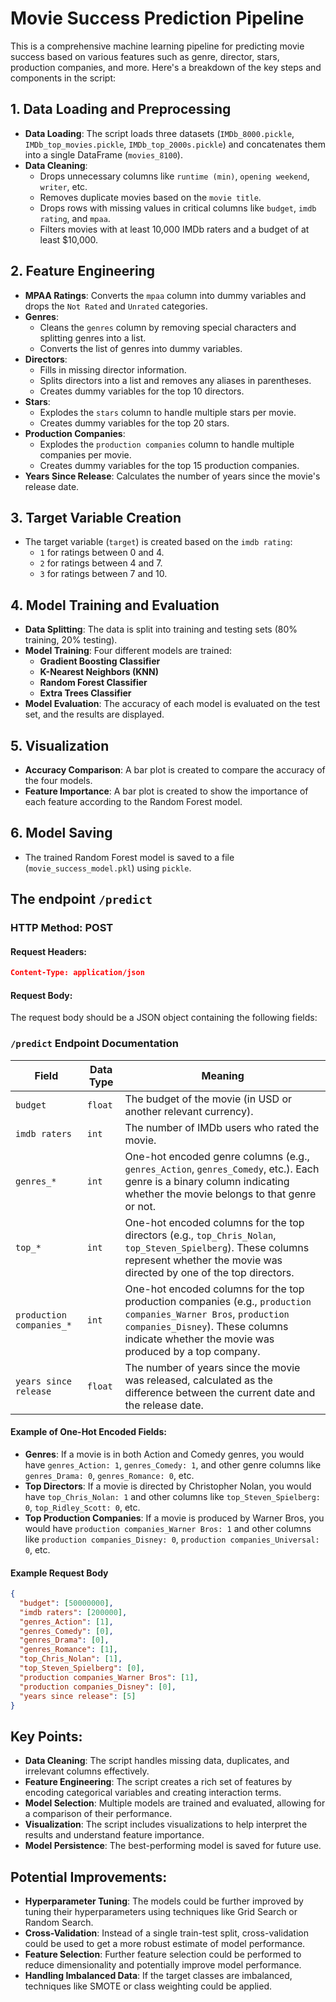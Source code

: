 # Movie Success Prediction Pipeline

This is a comprehensive machine learning pipeline for predicting movie success based on various features such as genre, director, stars, production companies, and more. Here's a breakdown of the key steps and components in the script:

## 1. **Data Loading and Preprocessing**
   - **Data Loading**: The script loads three datasets (`IMDb_8000.pickle`, `IMDb_top_movies.pickle`, `IMDb_top_2000s.pickle`) and concatenates them into a single DataFrame (`movies_8100`).
   - **Data Cleaning**: 
     - Drops unnecessary columns like `runtime (min)`, `opening weekend`, `writer`, etc.
     - Removes duplicate movies based on the `movie title`.
     - Drops rows with missing values in critical columns like `budget`, `imdb rating`, and `mpaa`.
     - Filters movies with at least 10,000 IMDb raters and a budget of at least $10,000.

## 2. **Feature Engineering**
   - **MPAA Ratings**: Converts the `mpaa` column into dummy variables and drops the `Not Rated` and `Unrated` categories.
   - **Genres**: 
     - Cleans the `genres` column by removing special characters and splitting genres into a list.
     - Converts the list of genres into dummy variables.
   - **Directors**:
     - Fills in missing director information.
     - Splits directors into a list and removes any aliases in parentheses.
     - Creates dummy variables for the top 10 directors.
   - **Stars**:
     - Explodes the `stars` column to handle multiple stars per movie.
     - Creates dummy variables for the top 20 stars.
   - **Production Companies**:
     - Explodes the `production companies` column to handle multiple companies per movie.
     - Creates dummy variables for the top 15 production companies.
   - **Years Since Release**: Calculates the number of years since the movie's release date.

## 3. **Target Variable Creation**
   - The target variable (`target`) is created based on the `imdb rating`:
     - `1` for ratings between 0 and 4.
     - `2` for ratings between 4 and 7.
     - `3` for ratings between 7 and 10.

## 4. **Model Training and Evaluation**
   - **Data Splitting**: The data is split into training and testing sets (80% training, 20% testing).
   - **Model Training**: Four different models are trained:
     - **Gradient Boosting Classifier**
     - **K-Nearest Neighbors (KNN)**
     - **Random Forest Classifier**
     - **Extra Trees Classifier**
   - **Model Evaluation**: The accuracy of each model is evaluated on the test set, and the results are displayed.

## 5. **Visualization**
   - **Accuracy Comparison**: A bar plot is created to compare the accuracy of the four models.
   - **Feature Importance**: A bar plot is created to show the importance of each feature according to the Random Forest model.

## 6. **Model Saving**
   - The trained Random Forest model is saved to a file (`movie_success_model.pkl`) using `pickle`.

## The endpoint `/predict`

### HTTP Method: POST

#### Request Headers:
```json
Content-Type: application/json
```

#### Request Body:
The request body should be a JSON object containing the following fields:

### `/predict` Endpoint Documentation

| Field                           | Data Type   | Meaning                                                                                                      |
|----------------------------------|-------------|--------------------------------------------------------------------------------------------------------------|
| `budget`                        | `float`     | The budget of the movie (in USD or another relevant currency).                                                |
| `imdb raters`                   | `int`       | The number of IMDb users who rated the movie.                                                                |
| `genres_*`                      | `int`       | One-hot encoded genre columns (e.g., `genres_Action`, `genres_Comedy`, etc.). Each genre is a binary column indicating whether the movie belongs to that genre or not. |
| `top_*`                         | `int`       | One-hot encoded columns for the top directors (e.g., `top_Chris_Nolan`, `top_Steven_Spielberg`). These columns represent whether the movie was directed by one of the top directors. |
| `production companies_*`        | `int`       | One-hot encoded columns for the top production companies (e.g., `production companies_Warner Bros`, `production companies_Disney`). These columns indicate whether the movie was produced by a top company. |
| `years since release`           | `float`     | The number of years since the movie was released, calculated as the difference between the current date and the release date. |

#### Example of One-Hot Encoded Fields:
- **Genres**: If a movie is in both Action and Comedy genres, you would have `genres_Action: 1`, `genres_Comedy: 1`, and other genre columns like `genres_Drama: 0`, `genres_Romance: 0`, etc.
- **Top Directors**: If a movie is directed by Christopher Nolan, you would have `top_Chris_Nolan: 1` and other columns like `top_Steven_Spielberg: 0`, `top_Ridley_Scott: 0`, etc.
- **Top Production Companies**: If a movie is produced by Warner Bros, you would have `production companies_Warner Bros: 1` and other columns like `production companies_Disney: 0`, `production companies_Universal: 0`, etc.

#### Example Request Body

```json
{
  "budget": [50000000],
  "imdb raters": [200000],
  "genres_Action": [1],
  "genres_Comedy": [0],
  "genres_Drama": [0],
  "genres_Romance": [1],
  "top_Chris_Nolan": [1],
  "top_Steven_Spielberg": [0],
  "production companies_Warner Bros": [1],
  "production companies_Disney": [0],
  "years since release": [5]
}
```

## Key Points:
- **Data Cleaning**: The script handles missing data, duplicates, and irrelevant columns effectively.
- **Feature Engineering**: The script creates a rich set of features by encoding categorical variables and creating interaction terms.
- **Model Selection**: Multiple models are trained and evaluated, allowing for a comparison of their performance.
- **Visualization**: The script includes visualizations to help interpret the results and understand feature importance.
- **Model Persistence**: The best-performing model is saved for future use.

## Potential Improvements:
- **Hyperparameter Tuning**: The models could be further improved by tuning their hyperparameters using techniques like Grid Search or Random Search.
- **Cross-Validation**: Instead of a single train-test split, cross-validation could be used to get a more robust estimate of model performance.
- **Feature Selection**: Further feature selection could be performed to reduce dimensionality and potentially improve model performance.
- **Handling Imbalanced Data**: If the target classes are imbalanced, techniques like SMOTE or class weighting could be applied.
